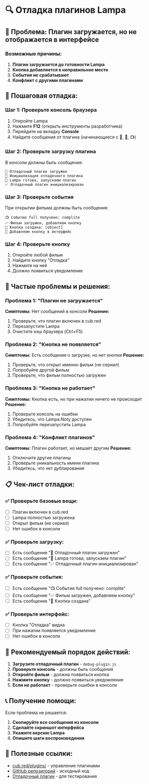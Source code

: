 # 🔍 Отладка плагинов Lampa

## 🚨 **Проблема:** Плагин загружается, но не отображается в интерфейсе

### **Возможные причины:**

1. **Плагин загружается до готовности Lampa**
2. **Кнопка добавляется в неправильное место**
3. **События не срабатывают**
4. **Конфликт с другими плагинами**

## 🔧 **Пошаговая отладка:**

### **Шаг 1: Проверьте консоль браузера**
1. Откройте Lampa
2. Нажмите **F12** (открыть инструменты разработчика)
3. Перейдите на вкладку **Console**
4. Найдите сообщения от плагина (начинающиеся с 🔌, 🔧, 📺)

### **Шаг 2: Проверьте загрузку плагина**
В консоли должны быть сообщения:
```
🔌 Отладочный плагин загружен
🔧 Инициализация отладочного плагина
🚀 Lampa готова, запускаем плагин
✅ Отладочный плагин инициализирован
```

### **Шаг 3: Проверьте события**
При открытии фильма должны быть сообщения:
```
📺 Событие full получено: complite
✅ Фильм загружен, добавляем кнопку
🔘 Кнопка создана: [object]
📱 Добавляем кнопку в интерфейс
```

### **Шаг 4: Проверьте кнопку**
1. Откройте любой фильм
2. Найдите кнопку "Отладка"
3. Нажмите на неё
4. Должно появиться уведомление

## 🐛 **Частые проблемы и решения:**

### **Проблема 1: "Плагин не загружается"**
**Симптомы:** Нет сообщений в консоли
**Решение:**
1. Проверьте, что плагин включен в cub.red
2. Перезапустите Lampa
3. Очистите кэш браузера (Ctrl+F5)

### **Проблема 2: "Кнопка не появляется"**
**Симптомы:** Есть сообщения о загрузке, но нет кнопки
**Решение:**
1. Проверьте, что открыт именно фильм (не сериал)
2. Попробуйте другой фильм
3. Проверьте, что фильм полностью загружен

### **Проблема 3: "Кнопка не работает"**
**Симптомы:** Кнопка есть, но при нажатии ничего не происходит
**Решение:**
1. Проверьте консоль на ошибки
2. Убедитесь, что Lampa.Noty доступен
3. Попробуйте перезапустить Lampa

### **Проблема 4: "Конфликт плагинов"**
**Симптомы:** Плагин работает, но мешает другим
**Решение:**
1. Отключите другие плагины
2. Проверьте уникальность имени плагина
3. Убедитесь, что нет дублирования

## 📋 **Чек-лист отладки:**

### **✅ Проверьте базовые вещи:**
- [ ] Плагин включен в cub.red
- [ ] Lampa полностью загружена
- [ ] Открыт фильм (не сериал)
- [ ] Нет ошибок в консоли

### **✅ Проверьте загрузку:**
- [ ] Есть сообщение "🔌 Отладочный плагин загружен"
- [ ] Есть сообщение "🚀 Lampa готова, запускаем плагин"
- [ ] Есть сообщение "✅ Отладочный плагин инициализирован"

### **✅ Проверьте события:**
- [ ] Есть сообщение "📺 Событие full получено: complite"
- [ ] Есть сообщение "✅ Фильм загружен, добавляем кнопку"
- [ ] Есть сообщение "🔘 Кнопка создана"

### **✅ Проверьте интерфейс:**
- [ ] Кнопка "Отладка" видна
- [ ] При нажатии появляется уведомление
- [ ] Нет ошибок в консоли

## 🎯 **Рекомендуемый порядок действий:**

1. **Загрузите отладочный плагин** - `debug-plugin.js`
2. **Проверьте консоль** - должны быть сообщения
3. **Откройте фильм** - должна появиться кнопка
4. **Нажмите кнопку** - должно появиться уведомление
5. **Если не работает** - проверьте ошибки в консоли

## 📞 **Получение помощи:**

Если проблема не решается:
1. **Скопируйте все сообщения из консоли**
2. **Сделайте скриншот интерфейса**
3. **Укажите версию Lampa**
4. **Опишите шаги воспроизведения**

## 🔗 **Полезные ссылки:**

- [cub.red/plugins/](https://cub.red/plugins/) - управление плагинами
- [GitHub репозиторий](https://github.com/Lavliet2/Lampa) - исходный код
- [Отладочный плагин](https://raw.githubusercontent.com/Lavliet2/Lampa/main/debug-plugin.js) - для тестирования
